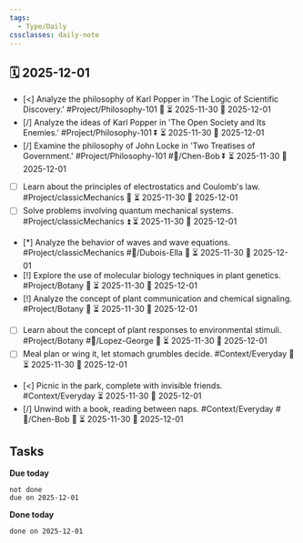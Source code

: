 ```yaml
---
tags:
  - Type/Daily
cssclasses: daily-note
---
```


## 🗓️ 2025-12-01

- [<] Analyze the philosophy of Karl Popper in 'The Logic of Scientific Discovery.' #Project/Philosophy-101 🔺 ⏳ 2025-11-30 📅 2025-12-01
- [/] Analyze the ideas of Karl Popper in 'The Open Society and Its Enemies.' #Project/Philosophy-101 ⏬ ⏳ 2025-11-30 📅 2025-12-01
- [/] Examine the philosophy of John Locke in 'Two Treatises of Government.' #Project/Philosophy-101 #👤/Chen-Bob ⏬ ⏳ 2025-11-30 📅 2025-12-01
- [ ] Learn about the principles of electrostatics and Coulomb's law. #Project/classicMechanics 🔼 ⏳ 2025-11-30 📅 2025-12-01
- [ ] Solve problems involving quantum mechanical systems. #Project/classicMechanics ⏫ ⏳ 2025-11-30 📅 2025-12-01
- [*] Analyze the behavior of waves and wave equations. #Project/classicMechanics #👤/Dubois-Ella 🔺 ⏳ 2025-11-30 📅 2025-12-01
- [!] Explore the use of molecular biology techniques in plant genetics. #Project/Botany 🔽 ⏳ 2025-11-30 📅 2025-12-01
- [!] Analyze the concept of plant communication and chemical signaling. #Project/Botany 🔼 ⏳ 2025-11-30 📅 2025-12-01
- [ ] Learn about the concept of plant responses to environmental stimuli. #Project/Botany #👤/Lopez-George 🔼 ⏳ 2025-11-30 📅 2025-12-01
- [ ] Meal plan or wing it, let stomach grumbles decide. #Context/Everyday 🔺 ⏳ 2025-11-30 📅 2025-12-01
- [<] Picnic in the park, complete with invisible friends. #Context/Everyday ⏳ 2025-11-30 📅 2025-12-01
- [/] Unwind with a book, reading between naps. #Context/Everyday #👤/Chen-Bob 🔽 ⏳ 2025-11-30 📅 2025-12-01

## Tasks

**Due today**

```tasks
not done
due on 2025-12-01
```

**Done today**

```tasks
done on 2025-12-01
```
            